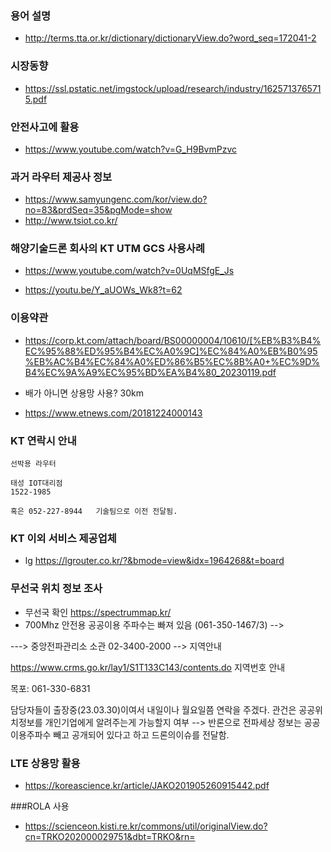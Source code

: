 ### 용어 설명
- http://terms.tta.or.kr/dictionary/dictionaryView.do?word_seq=172041-2

### 시장동향
- https://ssl.pstatic.net/imgstock/upload/research/industry/1625713765715.pdf


### 안전사고에 활용

- https://www.youtube.com/watch?v=G_H9BvmPzvc


### 과거 라우터 제공사 정보
- https://www.samyungenc.com/kor/view.do?no=83&prdSeq=35&pgMode=show
- http://www.tsiot.co.kr/




### 해양기술드론 회사의 KT UTM GCS 사용사례

- https://www.youtube.com/watch?v=0UqMSfgE_Js

- https://youtu.be/Y_aUOWs_Wk8?t=62


### 이용약관

- https://corp.kt.com/attach/board/BS00000004/10610/[%EB%B3%B4%EC%95%88%ED%95%B4%EC%A0%9C]%EC%84%A0%EB%B0%95%EB%AC%B4%EC%84%A0%ED%86%B5%EC%8B%A0+%EC%9D%B4%EC%9A%A9%EC%95%BD%EA%B4%80_20230119.pdf

- 배가 아니면 상용망 사용? 30km
- https://www.etnews.com/20181224000143






### KT 연락시 안내

```
선박용 라우터

태성 IOT대리점
1522-1985

혹은 052-227-8944   기술팀으로 이전 전달됨.

```


### KT 이외 서비스 제공업체
- lg https://lgrouter.co.kr/?&bmode=view&idx=1964268&t=board






### 무선국 위치 정보 조사

- 무선국 확인 https://spectrummap.kr/
- 700Mhz 안전용 공공이용 주파수는 빠져 있음  (061-350-1467/3) --> 



---> 중앙전파관리소 소관 02-3400-2000   --> 지역안내

https://www.crms.go.kr/lay1/S1T133C143/contents.do
지역번호 안내

목포: 061-330-6831 

담당자들이 출장중(23.03.30)이여서 내일이나 월요일쯤 연락을 주겠다.
관건은 공공위치정보를 개인기업에게 알려주는게 가능할지 여부
--> 반론으로 전파세상 정보는 공공이용주파수 빼고 공개되어 있다고 하고
드론의이슈를 전달함.




### LTE 상용망 활용
- https://koreascience.kr/article/JAKO201905260915442.pdf

###ROLA 사용
- https://scienceon.kisti.re.kr/commons/util/originalView.do?cn=TRKO202000029751&dbt=TRKO&rn=



